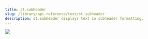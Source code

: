 ```yaml
---
title: st.subheader
slug: /library/api-reference/text/st.subheader
description: st.subheader displays text in subheader formatting.
---
```


<Autofunction function="streamlit.subheader" />

<Image src="/images/api/st.subheader.png" clean />
